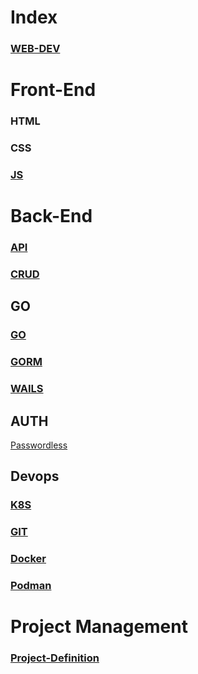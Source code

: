# Index

### [WEB-DEV](webdev.md)

# Front-End

### HTML
### CSS

### [JS](JS.md)

# Back-End

### [API](webAPI.md)
### [CRUD](CRUD.md)

## GO

### [GO](Go.md)
### [GORM](GORM.md)
### [WAILS](Wails.md)

## AUTH

[Passwordless](AUTH.md)

## Devops

### [K8S](K8s.md)
### [GIT](GitBranches.md)
### [Docker](OCI/Docker.md)
### [Podman](OCI/Podman.md)

# Project Management

### [Project-Definition](PD.md)